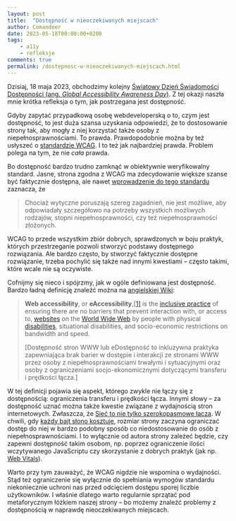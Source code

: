 ```yaml
---
layout: post
title:  "Dostępność w nieoczekiwanych miejscach"
author: Comandeer
date: 2023-05-18T00:00:00+0200
tags: 
    - a11y
    - refleksje
comments: true
permalink: /dostepnosc-w-nieoczekiwanych-miejscach.html
---
```


Dzisiaj, 18 maja 2023, obchodzimy kolejny [Światowy Dzień Świadomości Dostępności (ang. <i lang="en">Global Accessibility Awareness Day</i>)](https://accessibility.day/). Z tej okazji naszła mnie krótka refleksja o tym, jak postrzegana jest dostępność.

Gdyby zapytać przypadkową osobę webdeveloperską o to, czym jest dostępność, to jest duża szansa uzyskania odpowiedzi, że to dostosowanie strony tak, aby mogły z niej korzystać także osoby z niepełnosprawnościami. To prawda. Prawdopodobnie można by też usłyszeć o [standardzie WCAG](https://wcag21.lepszyweb.pl/). I to też jak najbardziej prawda. Problem polega na tym, że nie _cała_ prawda.

Bo dostępność bardzo trudno zamknąć w obiektywnie weryfikowalny standard. Jasne, strona zgodna z WCAG ma zdecydowanie większe szanse być faktycznie dostępna, ale nawet [wprowadzenie do tego standardu](https://wcag21.lepszyweb.pl/#background-on-wcag-2) zaznacza, że

> Chociaż wytyczne poruszają szereg zagadnień, nie jest możliwe, aby odpowiadały szczegółowo na potrzeby wszystkich możliwych rodzajów, stopni niepełnosprawności, czy też niepełnosprawności złożonych.

WCAG to przede wszystkim zbiór dobrych, sprawdzonych w boju praktyk, których przestrzeganie pozwoli stworzyć podstawy dostępnego rozwiązania. Ale bardzo często, by stworzyć faktycznie dostępne rozwiązanie, trzeba pochylić się także nad innymi kwestiami – często takimi, które wcale nie są oczywiste.

Cofnijmy się nieco i spójrzmy, jak w ogóle definiowana jest dostępność. Bardzo ładną definicję znaleźć można na [angielskiej Wiki](https://en.wikipedia.org/wiki/Web_accessibility):

> **Web accessibility**, or **eAccessibility**,[[1\]](https://en.wikipedia.org/wiki/Web_accessibility#cite_note-sec1095-1) is the [inclusive practice](https://en.wikipedia.org/wiki/Inclusion_(disability_rights)) of ensuring there are no barriers that prevent interaction with, or access to, [websites](https://en.wikipedia.org/wiki/Website) on the [World Wide Web](https://en.wikipedia.org/wiki/World_Wide_Web) by people with physical [disabilities](https://en.wikipedia.org/wiki/Disabilities), situational disabilities, and socio-economic restrictions on bandwidth and speed.
>
> [Dostępność stron WWW lub eDostępność to inkluzywna praktyka zapewniająca brak barier w dostępie i interakcji ze stronami WWW przez osoby z niepełnosprawnościami trwałymi i sytuacyjnymi oraz osoby z ograniczeniami socjo-ekonomicznymi dotyczącymi transferu i prędkości łącza.]

W tej definicji pojawia się aspekt, którego zwykle nie łączy się z dostępnością: ograniczenia transferu i prędkości łącza. Innymi słowy – za dostępność uznać można także kwestie związane z wydajnością stron internetowych. Zwłaszcza, że [Sieć to nie tylko szerokopasmowe łącza](https://www.smashingmagazine.com/2017/03/world-wide-web-not-wealthy-western-web-part-1/). W chwili, gdy [każdy bajt słono kosztuje](https://whatdoesmysitecost.com/), rozmiar strony zaczyna ograniczać dostęp do niej w bardzo podobny sposób co niedostosowanie do osób z niepełnosprawnościami. I to wyłącznie od autora strony zależeć będzie, czy zapewni dostępność takim osobom, np. poprzez ograniczenie ilości wczytywanego JavaScriptu czy skorzystanie z dobrych praktyk (jak np. [Web Vitals](https://web.dev/vitals/)).

Warto przy tym zauważyć, że WCAG nigdzie nie wspomina o wydajności. Stąd też ograniczenie się wyłącznie do spełniania wymogów standardu niekoniecznie uchroni nas przed odcięciem dostępu sporej liczbie użytkowników. I właśnie dlatego warto regularnie sprzątać pod metaforycznym łóżkiem naszej strony – bo możemy znaleźć problemy z dostępnością w naprawdę nieoczekiwanych miejscach.
